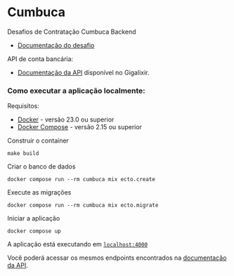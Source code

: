 # Cumbuca

Desafios de Contratação Cumbuca Backend

- [Documentação do desafio](https://github.com/appcumbuca/desafios/blob/master/desafio-back-end.md)

API de conta bancária:

- [Documentação da API](https://documenter.getpostman.com/view/20194093/2s935rKNiR) disponível no Gigalixir.

### Como executar a aplicação localmente:

Requisitos:

- [Docker](https://docs.docker.com/get-docker/) - versão 23.0 ou superior
- [Docker Compose](https://docs.docker.com/compose/) - versão 2.15 ou superior

Construir o container

```
make build
```

Criar o banco de dados

```
docker compose run --rm cumbuca mix ecto.create
```

Execute as migrações

```
docker compose run --rm cumbuca mix ecto.migrate
```

Iniciar a aplicação

```
docker compose up
```

A aplicação está executando em [`localhost:4000`](http://localhost:4000)

Você poderá acessar os mesmos endpoints encontrados na [documentação da API](https://documenter.getpostman.com/view/20194093/2s935rKNiR).
